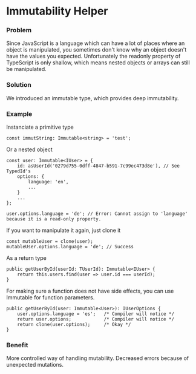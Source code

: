 # Immutability Helper

### Problem
Since JavaScript is a language which can have a lot of places where an object is manipulated, you sometimes don't know why an object doesn't have the values you expected. Unfortunately the readonly property of TypeScript is only shallow, which means nested objects or arrays can still be manipulated.

### Solution
We introduced an immutable type, which provides deep immutability.

### Example
Instanciate a primitive type
```
const immutString: Immutable<string> = 'test';
```
Or a nested object
```
const user: Immutable<IUser> = {
    id: asUserId('0279d755-0dff-4847-b591-7c99ec473d8e'), // See TypedId's
    options: {
        language: 'en',
        ...
    }
    ...
};

user.options.language = 'de'; // Error: Cannot assign to 'language' because it is a read-only property.
```
If you want to manipulate it again, just clone it
```
const mutableUser = clone(user);
mutableUser.options.language = 'de'; // Success
```
As a return type
```
public getUserById(userId: TUserId): Immutable<IUser> {
    return this.users.find(user => user.id === userId);
}
```
For making sure a function does not have side effects, you can use Immutable for function parameters.
```
public getUserById(user: Immutable<User>): IUserOptions {
    user.options.language = 'es';   /* Compiler will notice */
    return user.options;            /* Compiler will notice */
    return clone(user.options);     /* Okay */
}
```

### Benefit
More controlled way of handling mutability. Decreased errors because of unexpected mutations.

